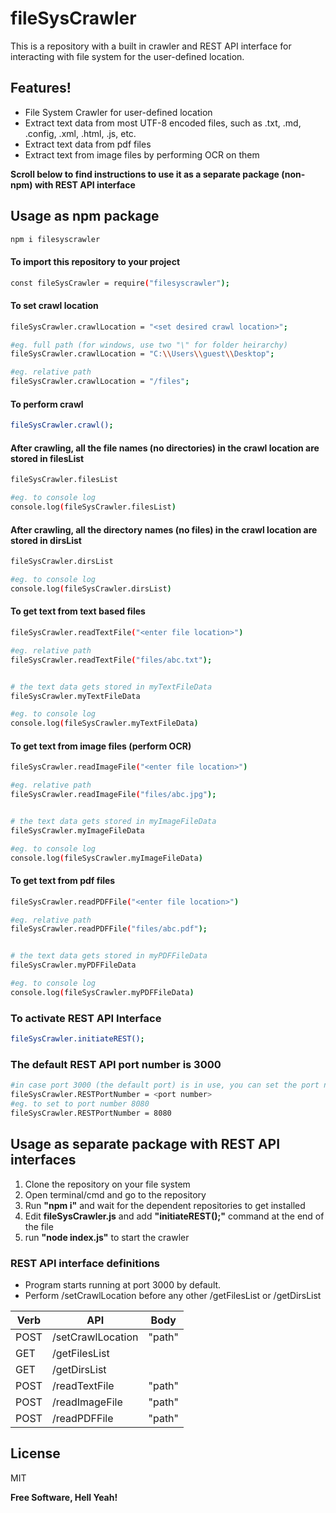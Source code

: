 # fileSysCrawler


This is a repository with a built in crawler and REST API interface for interacting with file system for the user-defined location.

## Features!

  - File System Crawler for user-defined location
  - Extract text data from most UTF-8 encoded files, such as .txt, .md, .config, .xml, .html, .js, etc.
  - Extract text data from pdf files
  - Extract text from image files by performing OCR on them

**Scroll below to find instructions to use it as a separate package (non-npm) with REST API interface**


## Usage as npm package
```sh
npm i filesyscrawler
```
#### To import this repository to your project

```sh
const fileSysCrawler = require("filesyscrawler");
```

#### To set crawl location
```sh
fileSysCrawler.crawlLocation = "<set desired crawl location>";

#eg. full path (for windows, use two "\" for folder heirarchy)
fileSysCrawler.crawlLocation = "C:\\Users\\guest\\Desktop";

#eg. relative path
fileSysCrawler.crawlLocation = "/files";
```

#### To perform crawl
```sh
fileSysCrawler.crawl();
```

#### After crawling, all the file names (no directories) in the crawl location are stored in filesList
```sh
fileSysCrawler.filesList

#eg. to console log
console.log(fileSysCrawler.filesList)
```

#### After crawling, all the directory names (no files) in the crawl location are stored in dirsList

```sh
fileSysCrawler.dirsList

#eg. to console log
console.log(fileSysCrawler.dirsList)
```

#### To get text from text based files

```sh
fileSysCrawler.readTextFile("<enter file location>")

#eg. relative path
fileSysCrawler.readTextFile("files/abc.txt");


# the text data gets stored in myTextFileData
fileSysCrawler.myTextFileData

#eg. to console log
console.log(fileSysCrawler.myTextFileData)
```

#### To get text from image files (perform OCR)

```sh
fileSysCrawler.readImageFile("<enter file location>")

#eg. relative path
fileSysCrawler.readImageFile("files/abc.jpg");


# the text data gets stored in myImageFileData
fileSysCrawler.myImageFileData

#eg. to console log
console.log(fileSysCrawler.myImageFileData)
```

#### To get text from pdf files

```sh
fileSysCrawler.readPDFFile("<enter file location>")

#eg. relative path
fileSysCrawler.readPDFFile("files/abc.pdf");


# the text data gets stored in myPDFFileData
fileSysCrawler.myPDFFileData

#eg. to console log
console.log(fileSysCrawler.myPDFFileData)
```

### To activate REST API Interface
```sh
fileSysCrawler.initiateREST();
```

### The default REST API port number is 3000
```sh
#in case port 3000 (the default port) is in use, you can set the port number manually before initiating REST API interface above
fileSysCrawler.RESTPortNumber = <port number>
#eg. to set to port number 8080
fileSysCrawler.RESTPortNumber = 8080
```

## Usage as separate package with REST API interfaces

1. Clone the repository on your file system
2. Open terminal/cmd and go to the repository
3. Run **"npm i"** and wait for the dependent repositories to get installed
4. Edit **fileSysCrawler.js** and add **"initiateREST();"** command at the end of the file
5. run **"node index.js"** to start the crawler


### REST API interface definitions
- Program starts running at port 3000 by default.
- Perform /setCrawlLocation before any other /getFilesList or /getDirsList

| Verb | API | Body |
| ------ | ------ | ------ |
| POST | /setCrawlLocation | "path"
| GET | /getFilesList | 
| GET | /getDirsList | 
| POST | /readTextFile | "path"
| POST | /readImageFile | "path"
| POST | /readPDFFile | "path"


License
----

MIT


**Free Software, Hell Yeah!**
